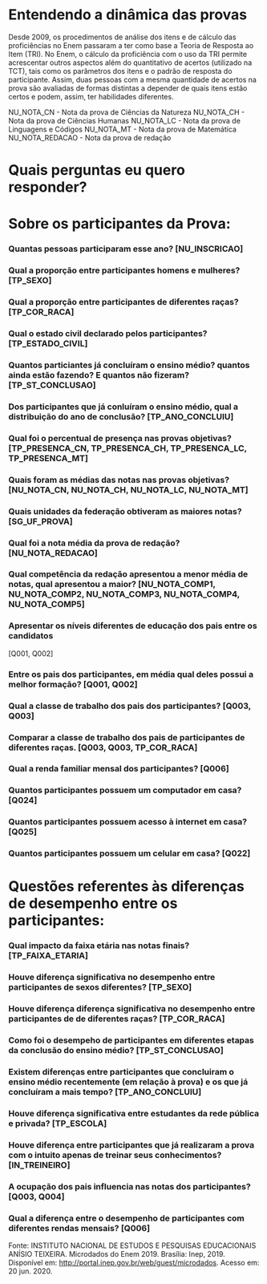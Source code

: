 # Entendendo a dinâmica das provas

Desde 2009, os procedimentos de análise dos itens e de cálculo das proficiências no Enem passaram a ter como base a Teoria de Resposta ao Item (TRI). No Enem, o cálculo da proficiência com o uso da TRI permite acrescentar outros aspectos além do quantitativo de acertos (utilizado na TCT), tais como os parâmetros dos itens e o padrão de resposta do participante. Assim, duas pessoas com a mesma quantidade de acertos na prova são avaliadas de formas distintas a depender de quais itens estão certos e podem, assim, ter habilidades diferentes.


NU_NOTA_CN - Nota da prova de Ciências da Natureza
NU_NOTA_CH - Nota da prova de Ciências Humanas
NU_NOTA_LC - Nota da prova de Linguagens e Códigos
NU_NOTA_MT - Nota da prova de Matemática
NU_NOTA_REDACAO - Nota da prova de redação


# Quais perguntas eu quero responder?

# Sobre os participantes da Prova:
 
 ### Quantas pessoas participaram esse ano? [NU_INSCRICAO]
 
 ### Qual a proporção entre participantes homens e mulheres? [TP_SEXO]
 
 ### Qual a proporção entre participantes de diferentes raças? [TP_COR_RACA]
 
 ### Qual o estado civil declarado pelos participantes? [TP_ESTADO_CIVIL]
 
 ### Quantos particiantes já concluíram o ensino médio? quantos ainda estão fazendo? E quantos não fizeram? [TP_ST_CONCLUSAO]
 
 ### Dos participantes que já conluíram o ensino médio, qual a distribuição do ano de conclusão? [TP_ANO_CONCLUIU]
 
 ### Qual foi o percentual de presença nas provas objetivas? [TP_PRESENCA_CN, TP_PRESENCA_CH, TP_PRESENCA_LC, TP_PRESENCA_MT]
 
 ### Quais foram as médias das notas nas provas objetivas? [NU_NOTA_CN, NU_NOTA_CH, NU_NOTA_LC, NU_NOTA_MT]
 
 ### Quais unidades da federação obtiveram as maiores notas? [SG_UF_PROVA]
 
 ### Qual foi a nota média da prova de redação? [NU_NOTA_REDACAO]
 
 ### Qual competência da redação apresentou a menor média de notas, qual apresentou a maior? [NU_NOTA_COMP1, NU_NOTA_COMP2, NU_NOTA_COMP3, NU_NOTA_COMP4, NU_NOTA_COMP5]
 
 ### Apresentar os níveis diferentes de educação dos pais entre os candidatos
[Q001, Q002]
 
 ### Entre os pais dos participantes, em média qual deles possui a melhor formação? [Q001, Q002]
 
 ### Qual a classe de trabalho dos pais dos participantes? [Q003, Q003]
 
 ### Comparar a classe de trabalho dos pais de participantes de diferentes raças. [Q003, Q003, TP_COR_RACA]
 
 ### Qual a renda familiar mensal dos participantes? [Q006]
 
 ### Quantos participantes possuem um computador em casa? [Q024]
 
 ### Quantos participantes possuem acesso à internet em casa? [Q025]

 ### Quantos participantes possuem um celular em casa? [Q022]
 
 
 
# Questões referentes às diferenças de desempenho entre os participantes: 

 ### Qual impacto da faixa etária nas notas finais? [TP_FAIXA_ETARIA]
 
 ### Houve diferença significativa no desempenho entre participantes de sexos diferentes? [TP_SEXO]
 
 ### Houve diferença diferença significativa no desempenho entre participantes de de diferentes raças? [TP_COR_RACA]

 ### Como foi o desempeho de participantes em diferentes etapas da conclusão do ensino médio? [TP_ST_CONCLUSAO]
 
 ### Existem diferenças entre participantes que concluiram o ensino médio recentemente (em relação à prova) e os que já concluíram a mais tempo? [TP_ANO_CONCLUIU]
 
 ### Houve diferença significativa entre estudantes da rede pública e privada? [TP_ESCOLA]
 
 ### Houve diferença entre participantes que já realizaram a prova com o intuito apenas de treinar seus conhecimentos? [IN_TREINEIRO]
 
 ### A ocupação dos pais influencia nas notas dos participantes? [Q003, Q004]
 
 ### Qual a diferença entre o desempenho de participantes com diferentes rendas mensais? [Q006]
 



Fonte:
INSTITUTO NACIONAL DE ESTUDOS E PESQUISAS EDUCACIONAIS ANÍSIO TEIXEIRA.
Microdados do Enem 2019. Brasília: Inep, 2019. Disponível em: <http://portal.inep.gov.br/web/guest/microdados>. Acesso em: 20 jun. 2020.
 

